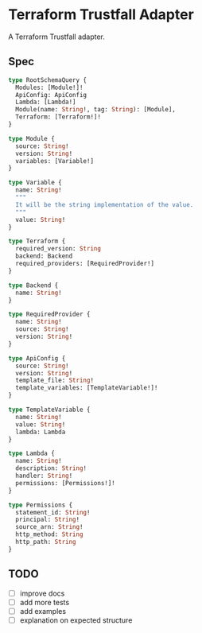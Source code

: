 # Terraform Trustfall Adapter

A Terraform Trustfall adapter.

## Spec

```graphql
type RootSchemaQuery {
  Modules: [Module!]!
  ApiConfig: ApiConfig
  Lambda: [Lambda!]
  Module(name: String!, tag: String): [Module],
  Terraform: [Terraform!]!
}

type Module {
  source: String!
  version: String!
  variables: [Variable!]
}

type Variable {
  name: String!
  """
  It will be the string implementation of the value.
  """
  value: String!
}

type Terraform {
  required_version: String
  backend: Backend
  required_providers: [RequiredProvider!]
}

type Backend {
  name: String!
}

type RequiredProvider {
  name: String!
  source: String!
  version: String!
}

type ApiConfig {
  source: String!
  version: String!
  template_file: String!
  template_variables: [TemplateVariable!]!
}

type TemplateVariable {
  name: String!
  value: String!
  lambda: Lambda
}

type Lambda {
  name: String!
  description: String!
  handler: String!
  permissions: [Permissions!]!
}

type Permissions {
  statement_id: String!
  principal: String!
  source_arn: String!
  http_method: String
  http_path: String
}
```

## TODO

- [ ] improve docs
- [ ] add more tests
- [ ] add examples
- [ ] explanation on expected structure

